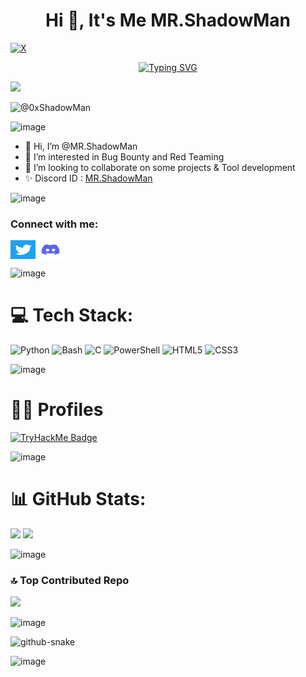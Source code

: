 <h1 align="center">Hi 👋, It's Me MR.ShadowMan</h1>

[![X](https://img.shields.io/badge/X-black.svg?logo=X&logoColor=white)](https://x.com/0xMRShadowMan) 

 <p align="center">
    <a href="https://git.io/typing-svg"><img src="https://readme-typing-svg.demolab.com?center=true&vCenter=true?font=Roboto+Mono&pause=500&color=F19A04&random=false&width=435&lines=Thanks+For+Stopping+By!;Bug+Bounty+Hunter;Ethical+Hacker;Red+Teamer%2C+CTF+Player;MR.ShadowMan" alt="Typing SVG" /></a>
</p>

![](https://github-profile-trophy.vercel.app/?username=0xShadowMan&theme=radical&no-frame=false&no-bg=false&margin-w=4)

<p align="left"> <img src="https://komarev.com/ghpvc/?username=0xShadowMan&label=Profile%20views&color=0e75b6&style=for-the-badge&logoColor=ffffff&labelColor=1a1a1a&color=802000" alt="@0xShadowMan" /> </p>

![image](https://user-images.githubusercontent.com/59029171/162222621-7e7fbad3-4f33-4964-94a8-6f6189e97142.png)

- 👋 Hi, I’m @MR.ShadowMan
- 👀 I’m interested in Bug Bounty and Red Teaming
- 💞️ I’m looking to collaborate on some projects & Tool development
- ✨ Discord ID : <a href="https://discord.com/users/1309855980745523203" target="_blank">MR.ShadowMan</a>

![image](https://user-images.githubusercontent.com/59029171/162222621-7e7fbad3-4f33-4964-94a8-6f6189e97142.png)


<h3 align="left">Connect with me:</h3>
<p align="left">
<a href="https://twitter.com/0xMRShadowMan" target="blank"><img align="center" src="https://github.com/edent/SuperTinyIcons/blob/master/images/svg/twitter.svg" alt="MrNiko" height="30" width="40" /></a>
<a href="https://discord.com/users/1309855980745523203" target="blank"><img align="center" src="https://github.com/edent/SuperTinyIcons/blob/master/images/svg/discord.svg" alt="https://discord.com/invite/N52JqGb" height="30" width="40" /></a>

![image](https://user-images.githubusercontent.com/59029171/162222621-7e7fbad3-4f33-4964-94a8-6f6189e97142.png)

# 💻 Tech Stack:
![Python](https://img.shields.io/badge/Python-%2314354C.svg?style=flat&logo=python&logoColor=white)
![Bash](https://img.shields.io/badge/Bash-%234EAA25.svg?style=flat&logo=gnubash&logoColor=white)
![C](https://img.shields.io/badge/C-%2300599C.svg?style=flat&logo=c&logoColor=white)
![PowerShell](https://img.shields.io/badge/PowerShell-%235391FE.svg?style=flat&logo=powershell&logoColor=white)
![HTML5](https://img.shields.io/badge/html5-%23E34F26.svg?style=flat&logo=html5&logoColor=white)
![CSS3](https://img.shields.io/badge/css3-%231572B6.svg?style=flat&logo=css3&logoColor=white)

![image](https://user-images.githubusercontent.com/59029171/162222621-7e7fbad3-4f33-4964-94a8-6f6189e97142.png)

#  👨‍💻 Profiles
[<img src="https://tryhackme-badges.s3.amazonaws.com/MR.ShadowMan.png" alt="TryHackMe Badge">](https://tryhackme.com/p/MR.ShadowMan)

![image](https://user-images.githubusercontent.com/59029171/162222621-7e7fbad3-4f33-4964-94a8-6f6189e97142.png)

# 📊 GitHub Stats:
![](https://github-readme-streak-stats.herokuapp.com/?user=0xShadowMan&theme=gruvbox&hide_border=false)
![](https://github-readme-stats.vercel.app/api/top-langs/?username=0xShadowMan&theme=gruvbox&hide_border=false&include_all_commits=true&count_private=false&layout=compact)


![image](https://user-images.githubusercontent.com/59029171/162222621-7e7fbad3-4f33-4964-94a8-6f6189e97142.png)


### 🔝 Top Contributed Repo
![](https://github-contributor-stats.vercel.app/api?username=0xShadowMan&limit=5&theme=radical&combine_all_yearly_contributions=true)


<!-- Proudly created with GPRM ( https://gprm.itsvg.in ) -->


![image](https://user-images.githubusercontent.com/59029171/162222621-7e7fbad3-4f33-4964-94a8-6f6189e97142.png)


<picture>
  <source media="(prefers-color-scheme: dark)" srcset="https://raw.githubusercontent.com/tobiasmeyhoefer/tobiasmeyhoefer/output/github-snake-dark.svg" />
  <source media="(prefers-color-scheme: light)" srcset="https://raw.githubusercontent.com/tobiasmeyhoefer/tobiasmeyhoefer/output/github-snake.svg" />
  <img alt="github-snake" src="https://raw.githubusercontent.com/tobiasmeyhoefer/tobiasmeyhoefer/output/github-snake.svg" />
</picture>

![image](https://user-images.githubusercontent.com/59029171/162222621-7e7fbad3-4f33-4964-94a8-6f6189e97142.png)
